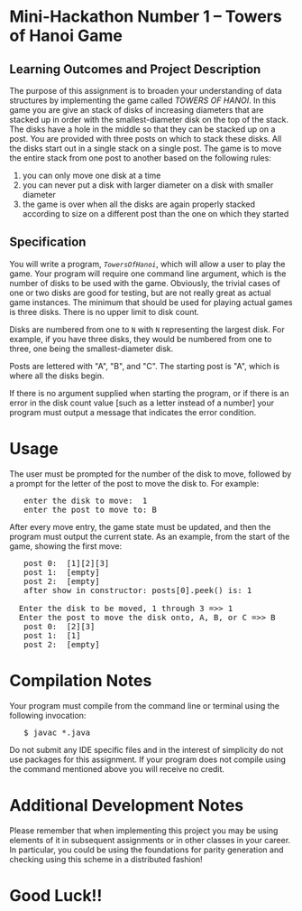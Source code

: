 # Mini-Hackathon Number 1 &ndash; Towers of Hanoi Game
## Learning Outcomes and Project Description

The purpose of this assignment is to broaden your understanding of data structures by implementing the game called *TOWERS OF HANOI*.  In this game you are give an stack of disks of increasing diameters that are stacked up in order with the smallest-diameter disk on the top of the stack.  The disks have a hole in the middle so that they can be stacked up on a post.  You are provided with three posts on which to stack these disks.  All the disks start out in a single stack on a single post.  The game is to move the entire stack from one post to another based on the following rules:

1. you can only move one disk at a time
1. you can never put a disk with larger diameter on a disk with smaller diameter
1. the game is over when all the disks are again properly stacked according to size on a different post than the one on which they started

## Specification
You will write a program, <code>*TowersOfHanoi*</code>, which will allow a user to play the game.  Your program will require one command line argument, which is the number of disks to be used with the game.  Obviously, the trivial cases of one or two disks are good for testing, but are not really great as actual game instances.  The minimum that should be used for playing actual games is three disks.  There is no upper limit to disk count.

Disks are numbered from one to <code>N</code> with <code>N</code> representing the largest disk.  For example, if you have three disks, they would be numbered from one to three, one being the smallest-diameter disk.

Posts are lettered with "A", "B", and "C".  The starting post is "A", which is where all the disks begin.

If there is no argument supplied when starting the program, or if there is an error in the disk count value [such as a letter instead of a number] your program must output a message that indicates the error condition.

# Usage

The user must be prompted for the number of the disk to move, followed by a prompt for the letter of the post to move the disk to.  For example:

<pre>
   enter the disk to move:  1
   enter the post to move to: B
</pre>

After every move entry, the game state must be updated, and then the program must output the current state.  As an example, from the start of the game, showing the first move:

<pre>
   post 0:  [1][2][3]
   post 1:  [empty]
   post 2:  [empty]
   after show in constructor: posts[0].peek() is: 1

  Enter the disk to be moved, 1 through 3 =>> 1
  Enter the post to move the disk onto, A, B, or C =>> B
   post 0:  [2][3]
   post 1:  [1]
   post 2:  [empty]
</pre>

# Compilation Notes

Your program must compile from the command line or terminal using the following invocation:
<pre>
   $ javac *.java
</pre>

Do not submit any IDE specific files and in the interest of simplicity do not use packages for this assignment.  If your program does not compile using the command mentioned above you will receive no credit.

# Additional Development Notes

Please remember that when implementing this project you may be using elements of it in subsequent assignments or in other classes in your career.  In particular, you could be using the foundations for parity generation and checking using this scheme in a distributed fashion!

# Good Luck!!
